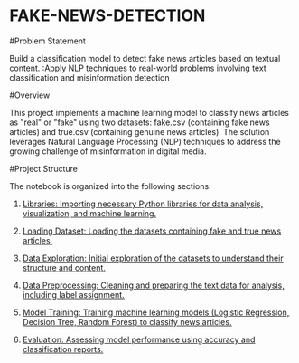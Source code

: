 # FAKE-NEWS-DETECTION
#Problem Statement

Build a classification model to detect fake news articles based on textual content. :Apply NLP techniques to real-world problems involving text classification and misinformation detection

#Overview

This project implements a machine learning model to classify news articles as "real" or "fake" using two datasets: fake.csv (containing fake news articles) and true.csv (containing genuine news articles). The solution leverages Natural Language Processing (NLP) techniques to address the growing challenge of misinformation in digital media.

#Project Structure

The notebook is organized into the following sections:

1. <u>Libraries: Importing necessary Python libraries for data analysis, visualization, and machine learning.

2. <u>Loading Dataset: Loading the datasets containing fake and true news articles.

3. <u>Data Exploration: Initial exploration of the datasets to understand their structure and content.

4. <u>Data Preprocessing: Cleaning and preparing the text data for analysis, including label assignment.

5. <u>Model Training: Training machine learning models (Logistic Regression, Decision Tree, Random Forest) to classify news articles.

6. <u>Evaluation: Assessing model performance using accuracy and classification reports.
